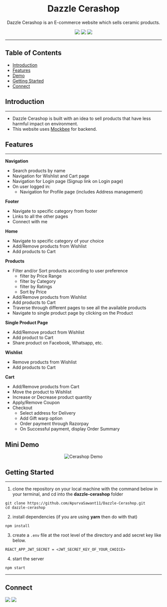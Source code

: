 <div align="center">

# Dazzle Cerashop

Dazzle Cerashop is an E-commerce website which sells ceramic products.

![](https://img.shields.io/badge/React-20232A?style=for-the-badge&logo=react&logoColor=61DAFB)
![](https://img.shields.io/badge/React_Router-CA4245?style=for-the-badge&logo=react-router&logoColor=white)
![](https://img.shields.io/badge/CSS3-1572B6?style=for-the-badge&logo=css3&logoColor=white)

</div>

---

## Table of Contents

- [Introduction](#introduction)
- [Features](#features)
- [Demo](#mini-demo)
- [Getting Started](#getting-started)
- [Connect](#connect)

## Introduction

---

- Dazzle Cerashop is built with an idea to sell products that have less harmful impact on environment.
- This website uses [Mockbee](https://mockbee.netlify.app/) for backend.

## Features

---

**Navigation**

- Search products by name
- Navigation for Wishlist and Cart page
- Navigation for Login page (Signup link on Login page)
- On user logged in:
  - Navigation for Profile page (includes Address management)

**Footer**

- Navigate to specific category from footer
- Links to all the other pages
- Connect with me

**Home**

- Navigate to specific category of your choice
- Add/Remove products from Wishlist
- Add products to Cart

**Products**

- Filter and/or Sort products according to user preference
  - filter by Price Range
  - filter by Category
  - filter by Ratings
  - Sort by Price
- Add/Remove products from Wishlist
- Add products to Cart
- Traverse through different pages to see all the available products
- Navigate to single product page by clicking on the Product

**Single Product Page**

- Add/Remove product from Wishlist
- Add product to Cart
- Share product on Facebook, Whatsapp, etc.

**Wishlist**

- Remove products from Wishlist
- Add products to Cart

**Cart**

- Add/Remove products from Cart
- Move the product to Wishlist
- Increase or Decrease product quantity
- Apply/Remove Coupon
- Checkout
  - Select address for Delivery
  - Add Gift warp option
  - Order payment through Razorpay
  - On Successful payment, display Order Summary

## Mini Demo

<div align="center">
  
![Cerashop Demo](https://media.giphy.com/media/T0gov3Ar040ZlUFBvt/giphy.gif)
  
</div>

## Getting Started

---

1. clone the repository on your local machine with the command below in your terminal, and cd into the **dazzle-cerashop** folder

```
git clone https://github.com/ApurvaSawant11/Dazzle-Cerashop.git
cd dazzle-cerashop
```

2. install dependencies (if you are using **yarn** then do with that)

```
npm install
```

3. create a `.env` file at the root level of the directory and add secret key like below.

```
REACT_APP_JWT_SECRET = <JWT_SECRET_KEY_OF_YOUR_CHOICE>
```

4. start the server

```
npm start
```

---

## Connect

<a href="https://twitter.com/ApurvaSawant11"><img src="https://img.shields.io/badge/Twitter-1DA1F2?style=for-the-badge&logo=twitter&logoColor=white"/></a>
<a href="https://www.linkedin.com/in/apurvasawant11/"><img src="https://img.shields.io/badge/LinkedIn-0077B5?style=for-the-badge&logo=linkedin&logoColor=white"/></a>

